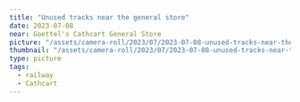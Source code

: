 ```yaml
---
title: "Unused tracks near the general store"
date: 2023-07-08
near: Goettel's Cathcart General Store
picture: "/assets/camera-roll/2023/07/2023-07-08-unused-tracks-near-the-general-store/20230709_005306032_iOS.jpg"
thumbnail: "/assets/camera-roll/2023/07/2023-07-08-unused-tracks-near-the-general-store/20230709_005306032_iOS-thumbnail.jpg"
type: picture
tags:
  - railway
  - Cathcart
---
```

